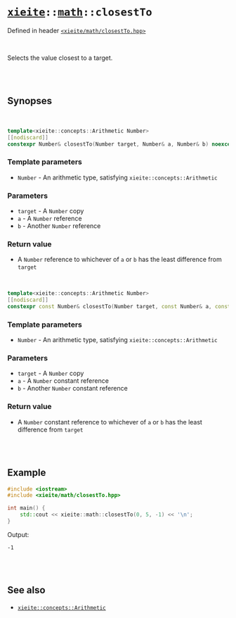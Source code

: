 # [`xieite`](../../README.md)`::`[`math`](../../docs/math.md)`::closestTo`
Defined in header [`<xieite/math/closestTo.hpp>`](../../include/xieite/math/closestTo.hpp)

<br/>

Selects the value closest to a target.

<br/><br/>

## Synopses

<br/>

```cpp
template<xieite::concepts::Arithmetic Number>
[[nodiscard]]
constexpr Number& closestTo(Number target, Number& a, Number& b) noexcept;
```
### Template parameters
- `Number` - An arithmetic type, satisfying `xieite::concepts::Arithmetic`
### Parameters
- `target` - A `Number` copy
- `a` - A `Number` reference
- `b` - Another `Number` reference
### Return value
- A `Number` reference to whichever of `a` or `b` has the least difference from `target`

<br/>

```cpp
template<xieite::concepts::Arithmetic Number>
[[nodiscard]]
constexpr const Number& closestTo(Number target, const Number& a, const Number& b) noexcept;
```
### Template parameters
- `Number` - An arithmetic type, satisfying `xieite::concepts::Arithmetic`
### Parameters
- `target` - A `Number` copy
- `a` - A `Number` constant reference
- `b` - Another `Number` constant reference
### Return value
- A `Number` constant reference to whichever of `a` or `b` has the least difference from `target`

<br/><br/>

## Example
```cpp
#include <iostream>
#include <xieite/math/closestTo.hpp>

int main() {
	std::cout << xieite::math::closestTo(0, 5, -1) << '\n';
}
```
Output:
```
-1
```

<br/><br/>

## See also
- [`xieite::concepts::Arithmetic`](../../docs/concepts/Arithmetic.md)
